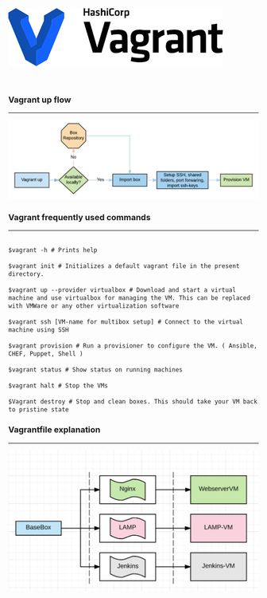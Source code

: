 ![alt text](/images/vagrant_image.png)

<br />


### Vagrant up flow 
---
![alt text](/images/vagrantup-flow.png)
<br />


### Vagrant frequently used commands 
---
```shell

$vagrant -h # Prints help 

$vagrant init # Initializes a default vagrant file in the present directory. 

$vagrant up --provider virtualbox # Download and start a virtual machine and use virtualbox for managing the VM. This can be replaced with VMWare or any other virtualization software

$vagrant ssh [VM-name for multibox setup] # Connect to the virtual machine using SSH 

$vagrant provision # Run a provisioner to configure the VM. ( Ansible, CHEF, Puppet, Shell ) 

$vagrant status # Show status on running machines 

$vagrant halt # Stop the VMs 

$Vagrant destroy # Stop and clean boxes. This should take your VM back to pristine state

```

### Vagrantfile explanation
---
![alt text](/images/vagrantfile-flow.png)
<br />
